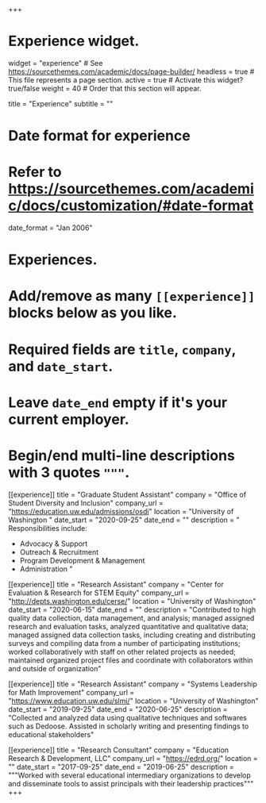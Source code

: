 +++
# Experience widget.
widget = "experience"  # See https://sourcethemes.com/academic/docs/page-builder/
headless = true  # This file represents a page section.
active = true  # Activate this widget? true/false
weight = 40  # Order that this section will appear.

title = "Experience"
subtitle = ""

# Date format for experience
#   Refer to https://sourcethemes.com/academic/docs/customization/#date-format
date_format = "Jan 2006"

# Experiences.
#   Add/remove as many `[[experience]]` blocks below as you like.
#   Required fields are `title`, `company`, and `date_start`.
#   Leave `date_end` empty if it's your current employer.
#   Begin/end multi-line descriptions with 3 quotes `"""`.
[[experience]]
  title = "Graduate Student Assistant"
  company = "Office of Student Diversity and Inclusion"
  company_url = "https://education.uw.edu/admissions/osdi"
  location = "University of Washington "
  date_start = "2020-09-25"
  date_end = ""
  description = "
  Responsibilities include:
  
  * Advocacy & Support
  * Outreach & Recruitment
  * Program Development & Management
  * Administration 
  "

[[experience]]
  title = "Research Assistant"
  company = "Center for Evaluation & Research for STEM Equity"
  company_url = "http://depts.washington.edu/cerse/"
  location = "University of Washington"
  date_start = "2020-06-15"
  date_end = ""
  description = "Contributed to high quality data collection, data management, and analysis; managed assigned research and evaluation tasks, analyzed quantitative and qualitative data; managed assigned data collection tasks, including creating and distributing surveys and compiling data from a number of participating institutions; worked collaboratively with  staff on other related projects as needed; maintained organized project files and coordinate with collaborators within and outside of organization"
  
[[experience]]
  title = "Research Assistant"
  company = "Systems Leadership for Math Improvement"
  company_url = "https://www.education.uw.edu/slmi/"
  location = "University of Washington"
  date_start = "2019-09-25"
  date_end = "2020-06-25"
  description = "Collected and analyzed data using qualitative techniques and softwares such as Dedoose. Assisted in scholarly writing and presenting findings to educational stakeholders"

[[experience]]
  title = "Research Consultant"
  company = "Education Research & Development, LLC"
  company_url = "https://edrd.org/"
  location = ""
  date_start = "2017-09-25"
  date_end = "2019-06-25"
  description = """Worked with several educational intermediary organizations to develop and disseminate tools to assist principals with their leadership practices"""
+++
